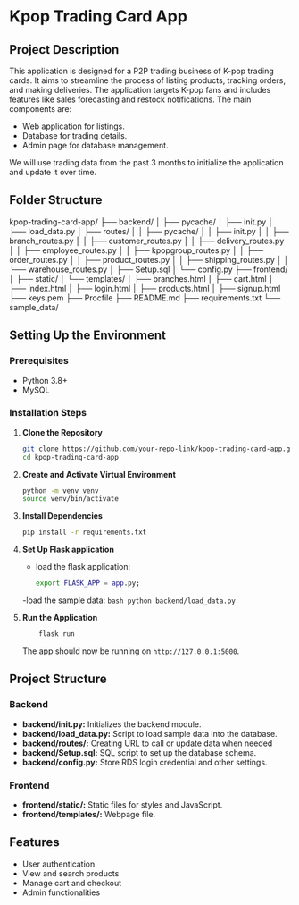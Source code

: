 # Kpop Trading Card App

## Project Description
This application is designed for a P2P trading business of K-pop trading cards. It aims to streamline the process of listing products, tracking orders, and making deliveries. The application targets K-pop fans and includes features like sales forecasting and restock notifications. The main components are:
- Web application for listings.
- Database for trading details.
- Admin page for database management.

We will use trading data from the past 3 months to initialize the application and update it over time.

## Folder Structure
kpop-trading-card-app/
├── backend/
│ ├── pycache/
│ ├── init.py
│ ├── load_data.py
│ ├── routes/
│ │ ├── pycache/
│ │ ├── init.py
│ │ ├── branch_routes.py
│ │ ├── customer_routes.py
│ │ ├── delivery_routes.py
│ │ ├── employee_routes.py
│ │ ├── kpopgroup_routes.py
│ │ ├── order_routes.py
│ │ ├── product_routes.py
│ │ ├── shipping_routes.py
│ │ └── warehouse_routes.py
│ ├── Setup.sql
│ └── config.py
├── frontend/
│ ├── static/
│ └── templates/
│ ├── branches.html
│ ├── cart.html
│ ├── index.html
│ ├── login.html
│ ├── products.html
│ ├── signup.html
├── keys.pem
├── Procfile
├── README.md
├── requirements.txt
└── sample_data/


## Setting Up the Environment

### Prerequisites
- Python 3.8+
- MySQL

### Installation Steps

1. **Clone the Repository**
    ```bash
    git clone https://github.com/your-repo-link/kpop-trading-card-app.git
    cd kpop-trading-card-app
    ```

2. **Create and Activate Virtual Environment**
    ```bash
    python -m venv venv
    source venv/bin/activate 
    ```

3. **Install Dependencies**
    ```bash
    pip install -r requirements.txt
    ```

4. **Set Up Flask application**
    - load the flask application:
        ```bash
        export FLASK_APP = app.py;
        ```
    -load the sample data:
        ```bash
        python backend/load_data.py
        ```

5. **Run the Application**
    ```bash
        flask run
    ```
    The app should now be running on `http://127.0.0.1:5000`.

## Project Structure

### Backend
- **backend/__init__.py:** Initializes the backend module.
- **backend/load_data.py:** Script to load sample data into the database.
- **backend/routes/:** Creating URL to call or update data when needed 
- **backend/Setup.sql:** SQL script to set up the database schema.
- **backend/config.py:** Store RDS login credential and other settings.

### Frontend
- **frontend/static/:** Static files for styles and JavaScript.
- **frontend/templates/:** Webpage file.

## Features
- User authentication
- View and search products
- Manage cart and checkout
- Admin functionalities
